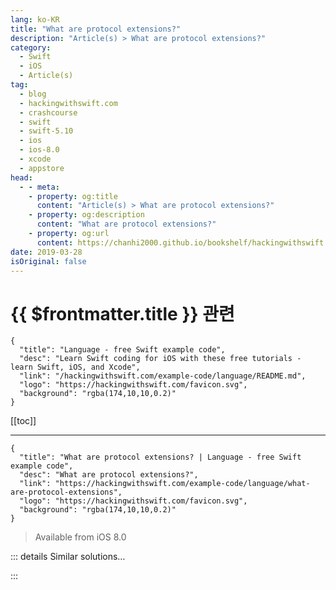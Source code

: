 ```yaml
---
lang: ko-KR
title: "What are protocol extensions?"
description: "Article(s) > What are protocol extensions?"
category:
  - Swift
  - iOS
  - Article(s)
tag: 
  - blog
  - hackingwithswift.com
  - crashcourse
  - swift
  - swift-5.10
  - ios
  - ios-8.0
  - xcode
  - appstore
head:
  - - meta:
    - property: og:title
      content: "Article(s) > What are protocol extensions?"
    - property: og:description
      content: "What are protocol extensions?"
    - property: og:url
      content: https://chanhi2000.github.io/bookshelf/hackingwithswift.com/example-code/language/what-are-protocol-extensions.html
date: 2019-03-28
isOriginal: false
---
```


# {{ $frontmatter.title }} 관련

```component VPCard
{
  "title": "Language - free Swift example code",
  "desc": "Learn Swift coding for iOS with these free tutorials - learn Swift, iOS, and Xcode",
  "link": "/hackingwithswift.com/example-code/language/README.md",
  "logo": "https://hackingwithswift.com/favicon.svg",
  "background": "rgba(174,10,10,0.2)"
}
```

[[toc]]

---

```component VPCard
{
  "title": "What are protocol extensions? | Language - free Swift example code",
  "desc": "What are protocol extensions?",
  "link": "https://hackingwithswift.com/example-code/language/what-are-protocol-extensions",
  "logo": "https://hackingwithswift.com/favicon.svg",
  "background": "rgba(174,10,10,0.2)"
}
```

> Available from iOS 8.0

<!-- TODO: 작성 -->

<!-- 
This might sound obvious, but protocol extensions are extensions to protocols as opposed to concrete types. For example, the `BinaryInteger` protocol is adopted by all integer types: `Int`, `Int64`, `UInt8`, and so on. If you wanted to add a method to all of those at once, you’d use a protocol extension to modify `BinaryInteger`, like this:

```swift
extension BinaryInteger {
    func cubed() -> Self {
        return self * self * self
    }
}
```

That `cubed()` method will now existing on all integer types, so you can write code like this:

```swift
let i: Int = 5
let j: UInt8 = 7
print(i.cubed())
print(j.cubed())
```

Note: `Self` with a capital S refers to whatever type conforms to the protocol, e.g. `Int` or `UInt32`, whereas `self` with a lowercase S refers to whatever the current value of the type is, e.g. 5 or 99.

-->

::: details Similar solutions…

<!--
/example-code/language/what-is-protocol-oriented-programming">What is protocol-oriented programming? 
/example-code/language/what-is-a-protocol-associated-type">What is a protocol associated type? 
/example-code/language/whats-the-difference-between-a-protocol-and-a-class">What’s the difference between a protocol and a class? 
/example-code/language/how-to-fix-the-error-protocol-can-only-be-used-as-a-generic-constraint-because-it-has-self-or-associated-type-requirements">How to fix the error “protocol can only be used as a generic constraint because it has Self or associated type requirements” 
/example-code/language/what-is-a-protocol">What is a protocol?</a>
-->

:::

